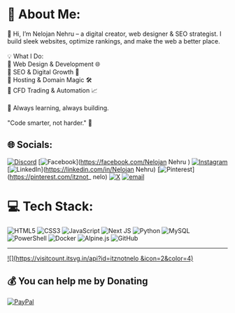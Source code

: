 # 💫 About Me:
👋 Hi, I’m Nelojan Nehru – a digital creator, web designer & SEO strategist. I build sleek websites, optimize rankings, and make the web a better place.<br><br>💡 What I Do:<br>🔹 Web Design & Development 🌐<br>🔹 SEO & Digital Growth 🚀<br>🔹 Hosting & Domain Magic 🛠️<br>🔹 CFD Trading & Automation 📈<br><br>📌 Always learning, always building.<br><br>"Code smarter, not harder." 🚀


## 🌐 Socials:
[![Discord](https://img.shields.io/badge/Discord-%237289DA.svg?logo=discord&logoColor=white)](https://discord.gg/https://discord.gg/vkxsrMqq5D) [![Facebook](https://img.shields.io/badge/Facebook-%231877F2.svg?logo=Facebook&logoColor=white)](https://facebook.com/Nelojan Nehru ) [![Instagram](https://img.shields.io/badge/Instagram-%23E4405F.svg?logo=Instagram&logoColor=white)](https://instagram.com/itznot_nelo.nh) [![LinkedIn](https://img.shields.io/badge/LinkedIn-%230077B5.svg?logo=linkedin&logoColor=white)](https://linkedin.com/in/Nelojan Nehru) [![Pinterest](https://img.shields.io/badge/Pinterest-%23E60023.svg?logo=Pinterest&logoColor=white)](https://pinterest.com/itznot_ nelo) [![X](https://img.shields.io/badge/X-black.svg?logo=X&logoColor=white)](https://x.com/@FXUpdater) [![email](https://img.shields.io/badge/Email-D14836?logo=gmail&logoColor=white)](mailto:nelojr64@gmail.com) 

# 💻 Tech Stack:
![HTML5](https://img.shields.io/badge/html5-%23E34F26.svg?style=for-the-badge&logo=html5&logoColor=white) ![CSS3](https://img.shields.io/badge/css3-%231572B6.svg?style=for-the-badge&logo=css3&logoColor=white) ![JavaScript](https://img.shields.io/badge/javascript-%23323330.svg?style=for-the-badge&logo=javascript&logoColor=%23F7DF1E) ![Next JS](https://img.shields.io/badge/Next-black?style=for-the-badge&logo=next.js&logoColor=white) ![Python](https://img.shields.io/badge/python-3670A0?style=for-the-badge&logo=python&logoColor=ffdd54) ![MySQL](https://img.shields.io/badge/mysql-4479A1.svg?style=for-the-badge&logo=mysql&logoColor=white) ![PowerShell](https://img.shields.io/badge/PowerShell-%235391FE.svg?style=for-the-badge&logo=powershell&logoColor=white) ![Docker](https://img.shields.io/badge/docker-%230db7ed.svg?style=for-the-badge&logo=docker&logoColor=white) ![Alpine.js](https://img.shields.io/badge/alpinejs-white.svg?style=for-the-badge&logo=alpinedotjs&logoColor=%238BC0D0) ![GitHub](https://img.shields.io/badge/github-%23121011.svg?style=for-the-badge&logo=github&logoColor=white)


---
[![](https://visitcount.itsvg.in/api?id=itznotnelo &icon=2&color=4)](https://visitcount.itsvg.in)

  ## 💰 You can help me by Donating
  [![PayPal](https://img.shields.io/badge/PayPal-00457C?style=for-the-badge&logo=paypal&logoColor=white)](https://paypal.me/@itznotnelo) 

  
<!-- Proudly created with GPRM ( https://gprm.itsvg.in ) -->
